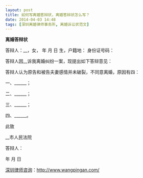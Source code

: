 ```yaml
---
layout: post
title: 如何写离婚答辩状，离婚答辩状怎么写？
date: 2014-04-03 14:48
tags: [深圳离婚律师事务所, 离婚诉讼状范文]
---
```

<strong>离婚答辩状</strong>

答辩人：__，女， 年 月 日 生，户籍地： 身份证号码：

答辩人因__诉我离婚纠纷一案，现提出如下答辩意见：

答辩人认为原告和被告夫妻感情并未破裂，不同意离婚，原因有四：

一、______；

二、______；

三、______；

四、______。

此致

__市人民法院

答辩人：

年 月 日

<a href="http://www.wangpingan.com/">深圳律师咨询</a>：<a href="http://www.wangpingan.com/">http://www.wangpingan.com/</a>


